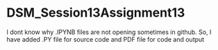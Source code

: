 # DSM_Session13Assignment13
I dont know why .IPYNB files are not opening sometimes in github. So, I have added .PY file for source code and PDF file for code and output
